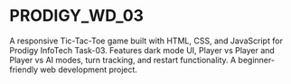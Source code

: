 # PRODIGY_WD_03
A responsive Tic-Tac-Toe game built with HTML, CSS, and JavaScript for Prodigy InfoTech Task-03. Features dark mode UI, Player vs Player and Player vs AI modes, turn tracking, and restart functionality. A beginner-friendly web development project.

